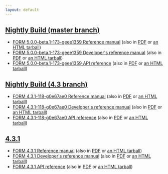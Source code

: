 ```yaml
---
layout: default
---
```


## [Nightly Build (master branch)](https://github.com/form-dev/form/tree/eee135977b5fb766c8e019cf251668bc61d285fe)
- [FORM 5.0.0-beta.1-173-geee1359 Reference manual](master/manual) (also in [PDF](master/form-5.0.0-beta.1-173-geee1359-manual.pdf) or [an HTML tarball](master/form-5.0.0-beta.1-173-geee1359-manual-html.tar.gz))
- [FORM 5.0.0-beta.1-173-geee1359 Developer's reference manual](master/devref) (also in [PDF](master/form-5.0.0-beta.1-173-geee1359-devref.pdf) or [an HTML tarball](master/form-5.0.0-beta.1-173-geee1359-devref-html.tar.gz))
- [FORM 5.0.0-beta.1-173-geee1359 API reference](master/doxygen) (also in [PDF](master/form-5.0.0-beta.1-173-geee1359-doxygen.pdf) or [an HTML tarball](master/form-5.0.0-beta.1-173-geee1359-doxygen-html.tar.gz))

## [Nightly Build (4.3 branch)](https://github.com/form-dev/form/tree/0e67ae01df653d61228c1e594dd3c6b526420c9d)
- [FORM 4.3.1-118-g0e67ae0 Reference manual](4.3/manual) (also in [PDF](4.3/form-4.3.1-118-g0e67ae0-manual.pdf) or [an HTML tarball](4.3/form-4.3.1-118-g0e67ae0-manual-html.tar.gz))
- [FORM 4.3.1-118-g0e67ae0 Developer's reference manual](4.3/devref) (also in [PDF](4.3/form-4.3.1-118-g0e67ae0-devref.pdf) or [an HTML tarball](4.3/form-4.3.1-118-g0e67ae0-devref-html.tar.gz))
- [FORM 4.3.1-118-g0e67ae0 API reference](4.3/doxygen) (also in [PDF](4.3/form-4.3.1-118-g0e67ae0-doxygen.pdf) or [an HTML tarball](4.3/form-4.3.1-118-g0e67ae0-doxygen-html.tar.gz))

## [4.3.1](https://github.com/form-dev/form/releases/tag/v4.3.1)
- [FORM 4.3.1 Reference manual](v4.3.1/manual) (also in [PDF](v4.3.1/form-4.3.1-manual.pdf) or [an HTML tarball](v4.3.1/form-4.3.1-manual-html.tar.gz))
- [FORM 4.3.1 Developer's reference manual](v4.3.1/devref) (also in [PDF](v4.3.1/form-4.3.1-devref.pdf) or [an HTML tarball](v4.3.1/form-4.3.1-devref-html.tar.gz))
- [FORM 4.3.1 API reference](v4.3.1/doxygen) (also in [PDF](v4.3.1/form-4.3.1-doxygen.pdf) or [an HTML tarball](v4.3.1/form-4.3.1-doxygen-html.tar.gz))
